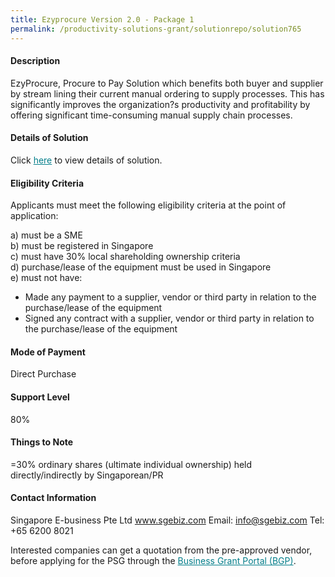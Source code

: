 ```yaml
---
title: Ezyprocure Version 2.0 - Package 1
permalink: /productivity-solutions-grant/solutionrepo/solution765
---
```


#### Description

EzyProcure, Procure to Pay Solution which benefits both buyer and supplier by stream lining their current manual ordering to supply processes. This has significantly improves the organization?s productivity and profitability by offering significant time-consuming manual supply chain processes.

#### Details of Solution

Click <a href='https://govassist.gobusiness.gov.sg/images/psg/Singapore E-business 20200201_Annex_3_20200625152606_Part_1.pdf' style='color:#037e8a'>here</a> to view details of solution.

#### Eligibility Criteria

Applicants must meet the following eligibility criteria at the point of application:

a) must be a SME <br>
b) must be registered in Singapore <br>
c) must have 30% local shareholding ownership criteria <br>
d) purchase/lease of the equipment must be used in Singapore <br>
e) must not have:
- Made any payment to a supplier, vendor or third party in relation to the purchase/lease of the equipment
- Signed any contract with a supplier, vendor or third party in relation to the purchase/lease of the equipment

#### Mode of Payment
Direct Purchase

#### Support Level
80%

#### Things to Note
=30% ordinary shares (ultimate individual ownership) held directly/indirectly by Singaporean/PR

#### Contact Information
Singapore E-business Pte Ltd
www.sgebiz.com
Email: info@sgebiz.com
Tel: +65 6200 8021

Interested companies can get a quotation from the pre-approved vendor, before applying for the PSG through the <a target='_blank' style='color:#037e8a' href='https://www.businessgrants.gov.sg/'>Business Grant Portal (BGP)</a>.

